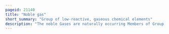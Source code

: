 ```yaml
---
pageid: 21140
title: "Noble gas"
short_summary: "Group of low-reactive, gaseous chemical elements"
description: "The noble Gases are naturally occurring Members of Group 18 of the periodic table Helium Neon argon Krypton Xenon and Radon. These chemical Elements are odorless colorless monatomic Gases under standard Conditions with very low Chemical Reactivity and cryogenic Boiling Points."
---
```

